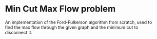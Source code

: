 # Min Cut Max Flow problem
An implementation of the Ford-Fulkerson algorithm from scratch, used to find the max flow through the given graph and the minimum cut to disconnect it.

